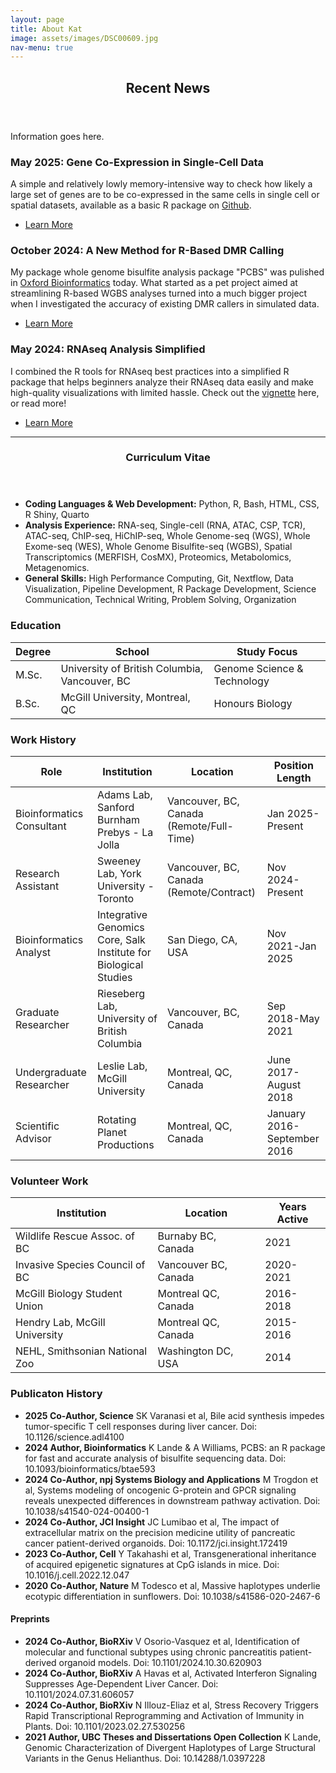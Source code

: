 ```yaml
---
layout: page
title: About Kat
image: assets/images/DSC00609.jpg
nav-menu: true
---
```


<!-- Main -->
<div id="main" class="alt">

<!-- One -->
<section id="one">
	<div class="inner">
		<header class="major">
			<h1>Recent News</h1>
		</header>



<!-- Content -->
<!--  <h2 id="content">About Kat</h2> -->
<p>Information goes here.</p>
<div class="row">

  <div class="4u 12u$(medium)">
		<h3>May 2025: Gene Co-Expression in Single-Cell Data</h3>
		<p>A simple and relatively lowly memory-intensive way to check how likely a large set of genes are to be co-expressed in the same cells in single cell or spatial datasets, available as a basic R package on <a href="https://github.com/katlande/scCoExpress">Github</a>.</p>	
	 <ul class="actions">
		<li><a href="generic.html" class="button">Learn More</a></li>
	</ul>
	</div>
<div class="4u 12u$(medium)">
		<h3>October 2024: A New Method for R-Based DMR Calling</h3>
		<p>My package whole genome bisulfite analysis package "PCBS" was pulished in <a href="https://academic.oup.com/bioinformatics/article/40/10/btae593/7811138">Oxford Bioinformatics</a> today. What started as a pet project aimed at streamlining R-based WGBS analyses turned into a much bigger project when I investigated the accuracy of existing DMR callers in simulated data.</p>
	<ul class="actions">
		<li><a href="generic.html" class="button">Learn More</a></li>
	</ul>
	</div>
 <div class="4u 12u$(medium)">
		<h3>May 2024: RNAseq Analysis Simplified</h3>
		<p>I combined the R tools for RNAseq best practices into a simplified R package that helps beginners analyze their RNAseq data easily and make high-quality visualizations with limited hassle. Check out the <a href="[https://github.com/katlande/scCoExpress](https://github.com/katlande/RNAseq_Functions/blob/main/RNAseq_Tutorial.md)">vignette</a> here, or read more! </p>
	 <ul class="actions">
		<li><a href="generic.html" class="button">Learn More</a></li>
	</ul>
	</div>
</div>

<!-- <h1>Curriculum Vitae<br></h1> -->
<hr class="major" />
<section id="one">
	<div class="inner">
		<header class="major">
			<h1>Curriculum Vitae</h1>
		</header>

<!-- <h1>Curriculum Vitae<br></h1> -->

<ul class="alt">
			<li><b>Coding Languages & Web Development:</b> Python, R, Bash, HTML, CSS, R Shiny, Quarto</li>
			<li><b>Analysis Experience:</b> RNA-seq, Single-cell (RNA, ATAC, CSP, TCR), ATAC-seq, ChIP-seq, HiChIP-seq, Whole Genome-seq (WGS), Whole Exome-seq (WES), Whole Genome Bisulfite-seq (WGBS), Spatial Transcriptomics (MERFISH, CosMX), Proteomics, Metabolomics, Metagenomics.</li>
			<li><b>General Skills:</b> High Performance Computing, Git, Nextflow, Data Visualization, Pipeline Development, R Package Development, Science Communication, Technical Writing, Problem Solving, Organization</li>
		</ul>
<!--<div class="row"></div> -->


<h3>Education</h3>
<!-- <hr class="major" /> -->
<div class="table-wrapper">
	<table class="alt">
		<thead>
			<tr>
				<th>Degree</th>
				<th>School</th>
				<th>Study Focus</th>
			</tr>
		</thead>
		<tbody>
			<tr>
				<td>M.Sc.</td>
				<td>University of British Columbia, Vancouver, BC</td>
				<td>Genome Science & Technology</td>
			</tr>
			<tr>
				<td>B.Sc.</td>
				<td>McGill University, Montreal, QC</td>
				<td>Honours Biology</td>
			</tr>
		</tbody>
		<tfoot>
		</tfoot>
	</table>
</div>

<!-- <hr class="major" /> -->
<h3>Work History</h3>
<!-- <hr class="major" />-->
<div class="table-wrapper">
	<table class="alt">
		<thead>
			<tr>
				<th>Role</th>
				<th>Institution</th>
				<th>Location</th>
				<th>Position Length</th>
			</tr>
		</thead>
		<tbody>
			<tr>
				<td>Bioinformatics Consultant</td>
				<td>Adams Lab, Sanford Burnham Prebys - La Jolla</td>
				<td>Vancouver, BC, Canada (Remote/Full-Time)</td>
				<td>Jan 2025-Present</td>
			</tr>
			<tr>
				<td>Research Assistant</td>
				<td>Sweeney Lab, York University - Toronto</td>
				<td>Vancouver, BC, Canada (Remote/Contract)</td>
				<td>Nov 2024-Present</td>
			</tr>
			<tr>
				<td>Bioinformatics Analyst</td>
				<td>Integrative Genomics Core, Salk Institute for Biological Studies</td>
				<td>San Diego, CA, USA</td>
				<td>Nov 2021-Jan 2025</td>
			</tr>
			<tr>
				<td>Graduate Researcher</td>
				<td>Rieseberg Lab, University of British Columbia</td>
				<td>Vancouver, BC, Canada</td>
				<td>Sep 2018-May 2021</td>
			</tr>
			<tr>
				<td>Undergraduate Researcher</td>
				<td>Leslie Lab, McGill University</td>
				<td>Montreal, QC, Canada</td>
				<td>June 2017-August 2018</td>
			</tr>
			<tr>
				<td>Scientific Advisor</td>
				<td>Rotating Planet Productions</td>
				<td>Montreal, QC, Canada</td>
				<td>January 2016-September 2016</td>
			</tr>
		</tbody>
		<tfoot>
		</tfoot>
	</table>
</div>
<!--<hr class="major" />-->
<h3>Volunteer Work</h3>
<!--<hr class="major" />-->
<div class="table-wrapper">
	<table class="alt">
		<thead>
			<tr>
				<th>Institution</th>
				<th>Location</th>
				<th>Years Active</th>
			</tr>
		</thead>
		<tbody>
			<tr>
				<td>Wildlife Rescue Assoc. of BC</td>
				<td>Burnaby BC, Canada</td>
				<td>2021</td>
			</tr>
			<tr>
				<td>Invasive Species Council of BC</td>
				<td>Vancouver BC, Canada</td>
				<td>2020-2021</td>
			</tr>
			<tr>
				<td>McGill Biology Student Union</td>
				<td>Montreal QC, Canada</td>
				<td>2016-2018</td>
			</tr>
			<tr>
				<td>Hendry Lab, McGill University</td>
				<td>Montreal QC, Canada</td>
				<td>2015-2016</td>
			</tr>
			<tr>
				<td>NEHL, Smithsonian National Zoo</td>
				<td>Washington DC, USA</td>
				<td>2014</td>
			</tr>
		</tbody>
		<tfoot>
		</tfoot>
	</table>
</div>
<!--<hr class="major" />-->
<h3>Publicaton History</h3>
<!--<hr class="major" />-->
		<ul>
			<li><b>2025 Co-Author, Science</b> SK Varanasi et al, Bile acid synthesis impedes tumor-specific T cell responses during liver cancer. Doi: 10.1126/science.adl4100</li>
			<li><b>2024 Author, Bioinformatics</b> K Lande & A Williams, PCBS: an R package for fast and accurate analysis of bisulfite sequencing data. Doi: 10.1093/bioinformatics/btae593</li>
			<li><b>2024 Co-Author, npj Systems Biology and Applications</b> M Trogdon et al, Systems modeling of oncogenic G-protein and GPCR signaling reveals unexpected differences in downstream pathway activation. Doi: 10.1038/s41540-024-00400-1</li>
			<li><b>2024 Co-Author, JCI Insight</b> JC Lumibao et al, The impact of extracellular matrix on the precision medicine utility of pancreatic cancer patient-derived organoids. Doi: 10.1172/jci.insight.172419</li>
			<li><b>2023 Co-Author, Cell</b> Y Takahashi et al, Transgenerational inheritance of acquired epigenetic signatures at CpG islands in mice. Doi: 10.1016/j.cell.2022.12.047</li>
			<li><b>2020 Co-Author, Nature</b> M Todesco et al, Massive haplotypes underlie ecotypic differentiation in sunflowers. Doi: 10.1038/s41586-020-2467-6</li>
		</ul>

<h4>Preprints</h4>
<!--<hr class="major" />-->
		<ul>
			<li><b>2024 Co-Author, BioRXiv</b> V Osorio-Vasquez et al, Identification of molecular and functional subtypes using chronic pancreatitis patient-derived organoid models. Doi: 10.1101/2024.10.30.620903</li>
			<li><b>2024 Co-Author, BioRXiv</b> A Havas et al, Activated Interferon Signaling Suppresses Age-Dependent Liver Cancer. Doi: 10.1101/2024.07.31.606057</li>
			<li><b>2024 Co-Author, BioRXiv</b> N Illouz-Eliaz et al, Stress Recovery Triggers Rapid Transcriptional Reprogramming and Activation of Immunity in Plants. Doi: 10.1101/2023.02.27.530256</li>
			<li><b>2021 Author, UBC Theses and Dissertations Open Collection</b> K Lande, Genomic Characterization of Divergent Haplotypes of Large Structural Variants in the Genus Helianthus. Doi: 10.14288/1.0397228</li>
		</ul>
</div>
</section>

</div>
